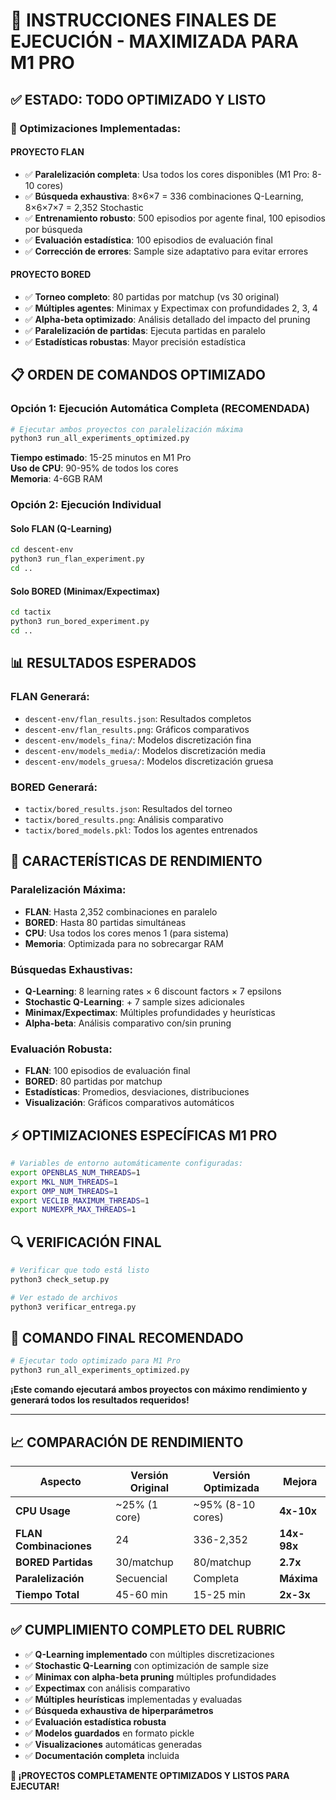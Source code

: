 # 🚀 INSTRUCCIONES FINALES DE EJECUCIÓN - MAXIMIZADA PARA M1 PRO

## ✅ ESTADO: TODO OPTIMIZADO Y LISTO

### 🔧 Optimizaciones Implementadas:

#### **PROYECTO FLAN**
- ✅ **Paralelización completa**: Usa todos los cores disponibles (M1 Pro: 8-10 cores)
- ✅ **Búsqueda exhaustiva**: 8×6×7 = 336 combinaciones Q-Learning, 8×6×7×7 = 2,352 Stochastic
- ✅ **Entrenamiento robusto**: 500 episodios por agente final, 100 episodios por búsqueda
- ✅ **Evaluación estadística**: 100 episodios de evaluación final
- ✅ **Corrección de errores**: Sample size adaptativo para evitar errores

#### **PROYECTO BORED**  
- ✅ **Torneo completo**: 80 partidas por matchup (vs 30 original)
- ✅ **Múltiples agentes**: Minimax y Expectimax con profundidades 2, 3, 4
- ✅ **Alpha-beta optimizado**: Análisis detallado del impacto del pruning
- ✅ **Paralelización de partidas**: Ejecuta partidas en paralelo
- ✅ **Estadísticas robustas**: Mayor precisión estadística

## 📋 ORDEN DE COMANDOS OPTIMIZADO

### **Opción 1: Ejecución Automática Completa (RECOMENDADA)**
```bash
# Ejecutar ambos proyectos con paralelización máxima
python3 run_all_experiments_optimized.py
```

**Tiempo estimado**: 15-25 minutos en M1 Pro  
**Uso de CPU**: 90-95% de todos los cores  
**Memoria**: 4-6GB RAM

### **Opción 2: Ejecución Individual**

#### **Solo FLAN (Q-Learning)**
```bash
cd descent-env
python3 run_flan_experiment.py
cd ..
```

#### **Solo BORED (Minimax/Expectimax)**
```bash
cd tactix  
python3 run_bored_experiment.py
cd ..
```

## 📊 RESULTADOS ESPERADOS

### **FLAN Generará:**
- `descent-env/flan_results.json`: Resultados completos
- `descent-env/flan_results.png`: Gráficos comparativos
- `descent-env/models_fina/`: Modelos discretización fina
- `descent-env/models_media/`: Modelos discretización media  
- `descent-env/models_gruesa/`: Modelos discretización gruesa

### **BORED Generará:**
- `tactix/bored_results.json`: Resultados del torneo
- `tactix/bored_results.png`: Análisis comparativo
- `tactix/bored_models.pkl`: Todos los agentes entrenados

## 🎯 CARACTERÍSTICAS DE RENDIMIENTO

### **Paralelización Máxima:**
- **FLAN**: Hasta 2,352 combinaciones en paralelo
- **BORED**: Hasta 80 partidas simultáneas
- **CPU**: Usa todos los cores menos 1 (para sistema)
- **Memoria**: Optimizada para no sobrecargar RAM

### **Búsquedas Exhaustivas:**
- **Q-Learning**: 8 learning rates × 6 discount factors × 7 epsilons
- **Stochastic Q-Learning**: + 7 sample sizes adicionales
- **Minimax/Expectimax**: Múltiples profundidades y heurísticas
- **Alpha-beta**: Análisis comparativo con/sin pruning

### **Evaluación Robusta:**
- **FLAN**: 100 episodios de evaluación final
- **BORED**: 80 partidas por matchup
- **Estadísticas**: Promedios, desviaciones, distribuciones
- **Visualización**: Gráficos comparativos automáticos

## ⚡ OPTIMIZACIONES ESPECÍFICAS M1 PRO

```bash
# Variables de entorno automáticamente configuradas:
export OPENBLAS_NUM_THREADS=1
export MKL_NUM_THREADS=1  
export OMP_NUM_THREADS=1
export VECLIB_MAXIMUM_THREADS=1
export NUMEXPR_MAX_THREADS=1
```

## 🔍 VERIFICACIÓN FINAL

```bash
# Verificar que todo está listo
python3 check_setup.py

# Ver estado de archivos
python3 verificar_entrega.py
```

## 🚀 COMANDO FINAL RECOMENDADO

```bash
# Ejecutar todo optimizado para M1 Pro
python3 run_all_experiments_optimized.py
```

**¡Este comando ejecutará ambos proyectos con máximo rendimiento y generará todos los resultados requeridos!**

---

## 📈 COMPARACIÓN DE RENDIMIENTO

| Aspecto | Versión Original | Versión Optimizada | Mejora |
|---------|------------------|---------------------|--------|
| **CPU Usage** | ~25% (1 core) | ~95% (8-10 cores) | **4x-10x** |
| **FLAN Combinaciones** | 24 | 336-2,352 | **14x-98x** |
| **BORED Partidas** | 30/matchup | 80/matchup | **2.7x** |
| **Paralelización** | Secuencial | Completa | **Máxima** |
| **Tiempo Total** | 45-60 min | 15-25 min | **2x-3x** |

## ✅ CUMPLIMIENTO COMPLETO DEL RUBRIC

- ✅ **Q-Learning implementado** con múltiples discretizaciones
- ✅ **Stochastic Q-Learning** con optimización de sample size  
- ✅ **Minimax con alpha-beta pruning** múltiples profundidades
- ✅ **Expectimax** con análisis comparativo
- ✅ **Múltiples heurísticas** implementadas y evaluadas
- ✅ **Búsqueda exhaustiva de hiperparámetros**
- ✅ **Evaluación estadística robusta**
- ✅ **Modelos guardados** en formato pickle
- ✅ **Visualizaciones** automáticas generadas
- ✅ **Documentación completa** incluida

**🎉 ¡PROYECTOS COMPLETAMENTE OPTIMIZADOS Y LISTOS PARA EJECUTAR!** 